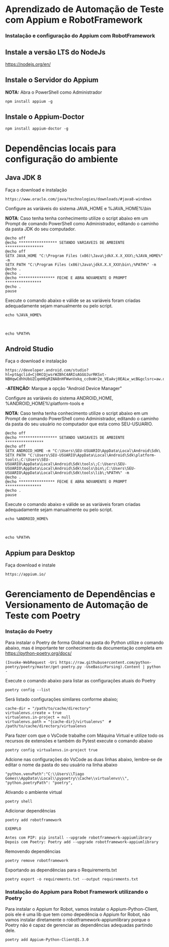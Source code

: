 # Aprendizado de Automação de Teste com Appium e RobotFramework

### Instalação e configuração do Appium com RobotFramework

## Instale a versão LTS do NodeJs

https://nodejs.org/en/

## Instale o Servidor do Appium

<b>NOTA:</b> Abra o PowerShell como Administrador

	npm install appium -g

## Instale o Appium-Doctor

	npm install appium-doctor -g

# Dependências locais para configuração do ambiente

## Java JDK 8

Faça o download e instalação

	https://www.oracle.com/java/technologies/downloads/#java8-windows

Configure as variáveis do sistema JAVA_HOME e %JAVA_HOME%\bin 

<b>NOTA</b>: Caso tenha tenha conhecimento utilize o script abaixo em um Prompt de comando PowerShell como Administrador, editando o caminho da pasta JDK do seu computador.

	@echo off
	@echo ***************** SETANDO VARIAVEIS DE AMBIENTE *****************
	@echo off
	SETX JAVA_HOME "C:\Program Files (x86)\Java\jdkX.X.X_XXX\;%JAVA_HOME%" -m
	SETX PATH "C:\Program Files (x86)\Java\jdkX.X.X_XXX\bin\;%PATH%" -m
	@echo .
	@echo .
	@echo **************** FECHE E ABRA NOVAMENTE O PROMPT ****************
	@echo .
	pause

Execute o comando abaixo e válide se as variáveis foram criadas adequadamente sejam manualmente ou pelo script.

	echo %JAVA_HOME%

<br>
	
	echo %PATH%

## Android Studio

Faça o download e instalação

	https://developer.android.com/studio?hl=pt&gclid=Cj0KCQjwsrWZBhC4ARIsAGGUJurRKSxt-NBHqwCdhhUbUZCqeH6qRINA8nHFWwnVokq_cc0oWr2e_VEaAvj0EALw_wcB&gclsrc=aw.ds

-<b>ATENÇÃO:</b> Marque a opção "Android Device Manager"

Configure as variáveis do sistema ANDROID_HOME, %ANDROID_HOME%\platform-tools e 

<b>NOTA</b>: Caso tenha tenha conhecimento utilize o script abaixo em um Prompt de comando PowerShell como Administrador, editando o caminho da pasta do seu usuário no computador que esta como SEU-USUARIO.

	@echo off
	@echo ***************** SETANDO VARIAVEIS DE AMBIENTE *****************
	@echo off
	SETX ANDROID_HOME -m "C:\Users\SEU-USUARIO\AppData\Local\Android\Sdk\
	SETX PATH "C:\Users\SEU-USUARIO\AppData\Local\Android\Sdk\platform-tools\;C:\Users\SEU-USUARIO\AppData\Local\Android\Sdk\tools\;C:\Users\SEU-USUARIO\AppData\Local\Android\Sdk\tools\bin\;C:\Users\SEU-USUARIO\AppData\Local\Android\Sdk\tools\lib\;%PATH%" -m
	@echo .
	@echo **************** FECHE E ABRA NOVAMENTE O PROMPT ****************
	@echo .
	pause

Execute o comando abaixo e válide se as variáveis foram criadas adequadamente sejam manualmente ou pelo script.

	echo %ANDROID_HOME%

<br>
	
	echo %PATH%

## Appium para Desktop

Faça download e instale

	https://appium.io/













# Gerenciamento de Dependências e Versionamento de Automação de Teste com Poetry

### Instação do Poetry

Para instalar o Poetry de forma Global na pasta do Python utilize o comando abaixo, mas é importante ter conhecimento da documentação completa em <https://python-poetry.org/docs/>

	(Invoke-WebRequest -Uri https://raw.githubusercontent.com/python-poetry/poetry/master/get-poetry.py -UseBasicParsing).Content | python -


Execute o comando abaixo para listar as configurações atuais do Poetry

	poetry config --list


Será listado configurações similares conforme abaixo;

	cache-dir = "/path/to/cache/directory"
	virtualenvs.create = true
	virtualenvs.in-project = null
	virtualenvs.path = "{cache-dir}/virtualenvs"  # /path/to/cache/directory/virtualenvs

Para fazer com que o VsCode trabalhe com Máquina Virtual e utilize todo os recursos de extensões e também do Pytest execute o comando abaixo

	poetry config virtualenvs.in-project true

Adcione nas configurações do VsCode as duas linhas abaixo, lembre-se de editar o nome da pasta do seu usuário na linha abaixo

	"python.venvPath":"C:\\Users\\Tiago Gomes\\AppData\\Local\\pypoetry\\Cache\\virtualenvs\\",
    "python.poetryPath": "poetry",

Ativando o ambiente virtual

	poetry shell

Adicionar dependências 

    poetry add robotframework

	EXEMPLO

	Antes com PIP: pip install --upgrade robotframework-appiumlibrary
	Depois com Poetry: Poetry add --upgrade robotframework-appiumlibrary

Removendo dependências

    poetry remove robotframework

Exportando as dependências para o Requirements.txt

	poetry export -o requirements.txt --output requirements.txt

### Instalação do Appium para Robot Framework utilizando o Poetry

Para instalar o Appium for Robot, vamos instalar o Appium-Python-Client, pois ele é uma lib que tem como depedência o Appium for Robot, não vamos instalar diretamente o robotframework-appiumlibrary porque o Poetry não é capaz de gerenciar as dependências adequadas partindo dele.

	poetry add Appium-Python-Client@1.3.0

